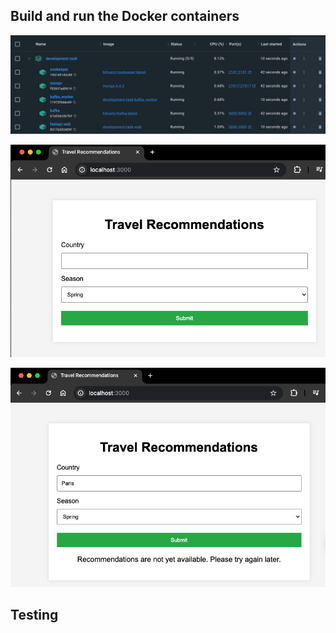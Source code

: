 ## Build and run the Docker containers

![img.png](images/img_1.png)

![img_1.png](images/img_2.png)

![img.png](images/img_3.png)

## Testing
